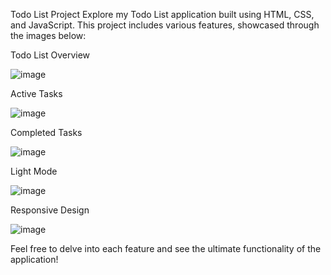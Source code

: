 Todo List Project
Explore my Todo List application built using HTML, CSS, and JavaScript. This project includes various features, showcased through the images below:

Todo List Overview

![image](https://github.com/user-attachments/assets/76d4ae50-dc27-4efe-a887-f2928d8a305e)

Active Tasks

![image](https://github.com/user-attachments/assets/3ab66860-b735-4d9e-af09-174d17527858)

Completed Tasks

![image](https://github.com/user-attachments/assets/37a66583-1e26-46de-a093-b654d7ad67db)

Light Mode

![image](https://github.com/user-attachments/assets/b3737a15-f353-4e8a-97c9-074ee6bce934)

Responsive Design

![image](https://github.com/user-attachments/assets/3a1fa4e7-63c4-4dc6-a0bb-130b7a29c324)

Feel free to delve into each feature and see the ultimate functionality of the application!
